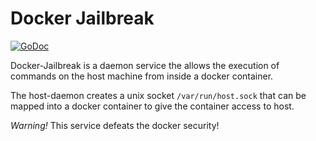 # Docker Jailbreak

[![GoDoc](https://godoc.org/github.com/Waziup/docker-jailbreak?status.svg)](https://godoc.org/github.com/Waziup/docker-jailbreak)

Docker-Jailbreak is a daemon service the allows the execution of commands on the host machine from inside a docker container.

The host-daemon creates a unix socket `/var/run/host.sock` that can be mapped into a docker container to give the container access to host.

*Warning!* This service defeats the docker security!